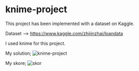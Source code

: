 # knime-project

This project has been implemented with a dataset on Kaggle. 

Dataset --> https://www.kaggle.com/zhijinzhai/loandata

I used knime for this project.

My solution;
![knime-project](https://user-images.githubusercontent.com/63264275/123399690-96bd9f00-d5ad-11eb-8a4b-d31222c924f6.png)

My skore;
![skor](https://user-images.githubusercontent.com/63264275/123399732-a4732480-d5ad-11eb-8897-4e9d59170aef.png)
